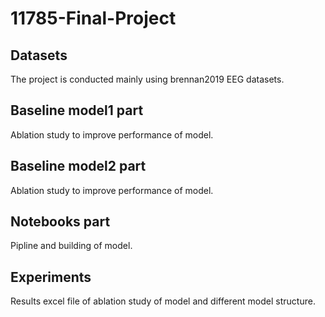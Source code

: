 # 11785-Final-Project

## Datasets

The project is conducted mainly using brennan2019 EEG datasets.

## Baseline model1 part

Ablation study to improve performance of model.

## Baseline model2 part

Ablation study to improve performance of model.

## Notebooks part

Pipline and building of model.

## Experiments

Results excel file of ablation study of model and different model structure.